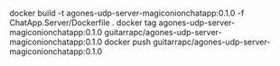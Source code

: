 docker build -t agones-udp-server-magiconionchatapp:0.1.0 -f ChatApp.Server/Dockerfile .
docker tag agones-udp-server-magiconionchatapp:0.1.0 guitarrapc/agones-udp-server-magiconionchatapp:0.1.0
docker push guitarrapc/agones-udp-server-magiconionchatapp:0.1.0
